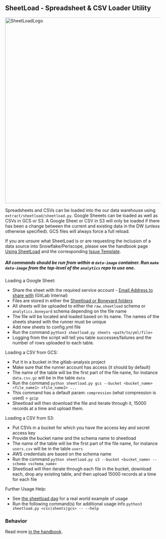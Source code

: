 ## SheetLoad - Spreadsheet & CSV Loader Utility

<img src="https://gitlab.com/meltano/analytics/uploads/d90d572dbc2b1b2c32ce987d581314da/sheetload_logo.png" alt="SheetLoadLogo" width="600"/>

Spreadsheets and CSVs can be loaded into the our data warehouse using `extract/sheetload/sheetload.py`. Google Sheeets can be loaded as well as CSVs in GCS or S3. A Google Sheet or CSV in S3 will only be loaded if there has been a change between the current and existing data in the DW (unless otherwise specified). GCS files will always force a full reload.

If you are unsure what SheetLoad is or are requesting the inclusion of a data source into Snowflake/Periscope, please see the handbook page [Using SheetLoad](https://about.gitlab.com/handbook/business-ops/data-team/platform/#using-sheetload) and the corresponding [Issue Template](https://gitlab.com/gitlab-data/analytics/blob/master/.gitlab/issue_templates/CSV%20or%20GSheets%20Data%20Upload.md).

##### All commands should be run from within a `data-image` container. Run `make data-image` from the top-level of the `analytics` repo to use one.

Loading a Google Sheet:

  - Share the sheet with the required service account - [Email Address to share with](https://docs.google.com/document/d/1m8kky3DPv2yvH63W4NDYFURrhUwRiMKHI-himxn1r7k/edit?usp=sharing) (GitLab Internal)
  - Files are stored in either the [Sheetload or Boneyard folders](https://drive.google.com/open?id=1F5jKClNEsQstngbrh3UYVzoHAqPTf-l0)
  - All sheets will be uploaded to either the `raw.sheetload` schema or `analytics.boneyard` schema depending on the file name
  - The file will be located and loaded based on its name. The names of the sheets shared with the runner must be unique
  - Add new sheets to config.yml file
  - Run the command `python3 sheetload.py sheets <path/to/yml/file>`
  - Logging from the script will tell you table successes/failures and the number of rows uploaded to each table.


Loading a CSV from GCS:

  - Put it in a bucket in the gitlab-analysis project
  - Make sure that the runner account has access (it should by default)
  - The name of the table will be the first part of the file name, for instance `data.csv.gz` will be in the table `data`
  - Run the command `python sheetload.py gcs --bucket <bucket_name> <file_name1> <file_name2> ...`
  - This command has a default param: `compression` (what compression is used) = `gzip`
  - Sheetload will then download the file and iterate through it, 15000 records at a time and upload them. 

Loading a CSV from S3:

 - Put CSVs in a bucket for which you have the access key and secret access key
 - Provide the bucket name and the schema name to sheetload
 - The name of the table will be the first part of the file name, for instance `users.csv` will be in the table `users`
 - AWS credentials are based on the schema name
 - Run the command `python sheetload.py s3 --bucket <bucket_name> --schema <schema_name>`
 - Sheetload will then iterate through each file in the bucket, download each, drop any existing table, and then upload 15000 records at a time for each file

Further Usage Help:

  - See [the sheetload dag](https://gitlab.com/gitlab-data/analytics/blob/master/dags/extract/sheetload.py) for a real world example of usage
  - Run the following command(s) for additional usage info `python3 sheetload.py <csv|sheets|gcs> -- --help`

### Behavior

Read more [in the handbook](https://about.gitlab.com/handbook/business-ops/data-team/platform/#using-sheetload).

